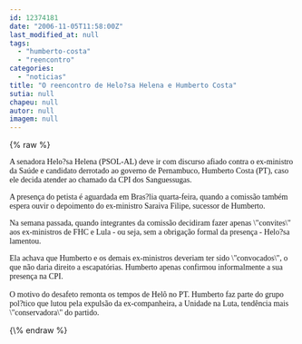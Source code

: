 ```yaml
---
id: 12374181
date: "2006-11-05T11:58:00Z"
last_modified_at: null
tags:
  - "humberto-costa"
  - "reencontro"
categories:
  - "noticias"
title: "O reencontro de Helo?sa Helena e Humberto Costa"
sutia: null
chapeu: null
autor: null
imagem: null
---
```

{\% raw %}
<p><P><FONT face=Verdana>A senadora Helo?sa Helena (PSOL-AL) deve ir com discurso afiado contra o ex-ministro da Saúde e candidato derrotado ao governo de Pernambuco, Humberto Costa (PT), caso ele decida atender ao chamado da CPI dos Sanguessugas.</FONT></P></p>
<p><P><FONT face=Verdana>A presença do petista é aguardada em Bras?lia quarta-feira, quando a comissão também espera ouvir o depoimento do ex-ministro Saraiva Filipe, sucessor de Humberto.&nbsp; </FONT></P></p>
<p><P><FONT face=Verdana>Na semana passada, quando integrantes da comissão decidiram fazer apenas \"convites\" aos ex-ministros de FHC e Lula - ou seja, sem a obrigação formal da presença - Helo?sa lamentou. </FONT></P></p>
<p><P><FONT face=Verdana>Ela achava que Humberto e os demais ex-ministros deveriam ter sido \"convocados\", o que não daria direito a escapatórias. Humberto apenas confirmou informalmente a sua presença na CPI. <BR>&nbsp;<BR>O motivo do desafeto remonta os tempos de Helô no PT. Humberto faz parte do grupo pol?tico que lutou pela expulsão da ex-companheira, a Unidade na Luta, tendência mais \"conservadora\" do partido.</FONT> </P> </p>
{\% endraw %}